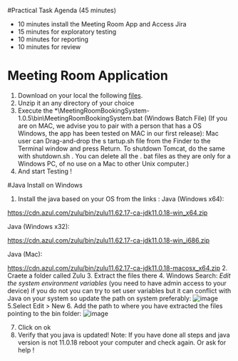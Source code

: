 
#Practical Task Agenda (45 minutes)
- 10 minutes install the Meeting Room App and Access Jira
- 15 minutes for exploratory testing
- 10 minutes for reporting
- 10 minutes for review



# Meeting Room Application
1. Download on your local the following [files](https://drive.google.com/drive/folders/14XM_JqFDCtebBuaN4HYO_yu6MEJnlJW2?usp=share_link).
2. Unzip it an any directory of your choice
3. Execute the *\MeetingRoomBookingSystem-1.0.5\bin\MeetingRoomBookingSystem.bat (Windows Batch File)
(If you are on MAC, we advise you to pair with a  person that has a OS Windows, the app has been tested on MAC in our first release): 
Mac user can Drag-and-drop the s tartup.sh file from the Finder to the Terminal window and press Return. To shutdown Tomcat, do the same with shutdown.sh . You can delete all the . bat files as they are only for a Windows PC, of no use on a Mac to other Unix computer.)
4. And start Testing !


#Java Install on Windows
1. Install the java based on your OS from the links : 
Java (Windows x64): ​

https://cdn.azul.com/zulu/bin/zulu11.62.17-ca-jdk11.0.18-win_x64.zip ​

Java (Windows x32): ​

https://cdn.azul.com/zulu/bin/zulu11.62.17-ca-jdk11.0.18-win_i686.zip ​

Java (Mac): ​

https://cdn.azul.com/zulu/bin/zulu11.62.17-ca-jdk11.0.18-macosx_x64.zip
2. Craete a folder called Zulu
3. Extract the files there
4. Windows Search: *Edit the system environment variables* (you need to have admin access to your device)
if you do not you can try to set user variables but it can conflict with Java on your system so update the path on system preferably:
![image](https://user-images.githubusercontent.com/124145498/216069037-564915cd-e698-42ce-8f8f-acadfca344a9.png)
5.Select Edit > New
6. Add the path to where you have extracted the files pointing to the bin folder:
![image](https://user-images.githubusercontent.com/124145498/216070660-ccb1e768-8d1d-43f4-af51-9fec796a2b35.png)

7. Click on ok
8. Verify that you java is updated!
Note: If you have done all steps and java version is not 11.0.18 reboot your computer and check again. Or ask for help !










